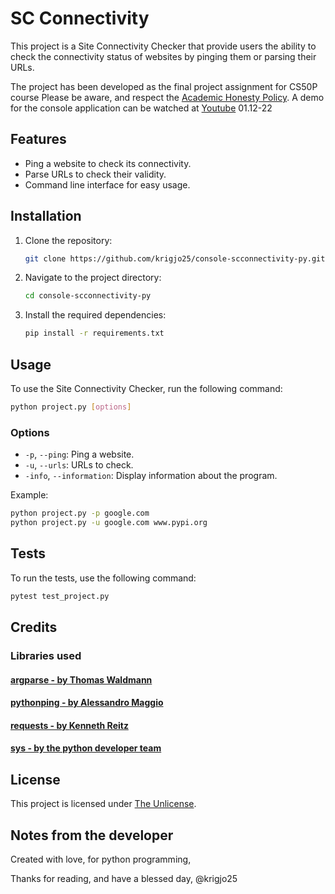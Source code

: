 # SC Connectivity

This project is a Site Connectivity Checker that provide users the ability to check the connectivity status of websites by pinging them or parsing their URLs.

The project has been developed as the final project assignment for CS50P course
Please be aware, and respect the [Academic Honesty Policy](https://cs50.harvard.edu/x/2023/honesty/).
A demo for the console application can be watched at [Youtube](https://www.youtube.com/watch?v=j-iIdt9iBcY)
01.12-22

## Features

- Ping a website to check its connectivity.
- Parse URLs to check their validity.
- Command line interface for easy usage.

## Installation

1. Clone the repository:
    ```sh
    git clone https://github.com/krigjo25/console-scconnectivity-py.git
    ```
2. Navigate to the project directory:
    ```sh
    cd console-scconnectivity-py
    ```
3. Install the required dependencies:
    ```sh
    pip install -r requirements.txt
    ```

## Usage

To use the Site Connectivity Checker, run the following command:

```sh
python project.py [options]
```

### Options

- `-p`, `--ping`: Ping a website.
- `-u`, `--urls`: URLs to check.
- `-info`, `--information`: Display information about the program.

Example:

```sh
python project.py -p google.com
python project.py -u google.com www.pypi.org
```

## Tests

To run the tests, use the following command:

```sh
pytest test_project.py
```

## Credits

###  Libraries used

#### [argparse      - by Thomas Waldmann](https://pypi.org/project/argparse/)
#### [pythonping    - by Alessandro Maggio](https://pypi.org/project/pythonping/)
#### [requests      - by  Kenneth Reitz](https://requests.readthedocs.io/en/latest/)
#### [sys           - by the python developer team](https://docs.python.org/3/library/sys.html)


## License

This project is licensed under [The Unlicense](./LICENCE).

## Notes from the developer
Created with love, for python programming,

Thanks for reading, and have a blessed day,
@krigjo25


